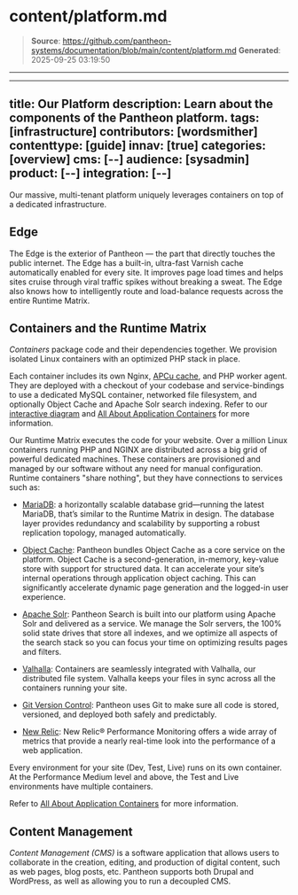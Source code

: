 # content/platform.md

> **Source**: https://github.com/pantheon-systems/documentation/blob/main/content/platform.md
> **Generated**: 2025-09-25 03:19:50

---

---
title: Our Platform
description: Learn about the components of the Pantheon platform.
tags: [infrastructure]
contributors: [wordsmither]
contenttype: [guide]
innav: [true]
categories: [overview]
cms: [--]
audience: [sysadmin]
product: [--]
integration: [--]
---

Our massive, multi-tenant platform uniquely leverages containers on top of a dedicated infrastructure.


## Edge

The Edge is the exterior of Pantheon — the part that directly touches the public internet. The Edge has a built-in, ultra-fast Varnish cache automatically enabled for every site. It improves page load times and helps sites cruise through viral traffic spikes without breaking a sweat. The Edge also knows how to intelligently route and load-balance requests across the entire Runtime Matrix.


## Containers and the Runtime Matrix

<dfn id="containers">Containers</dfn> package code and their dependencies together. We provision isolated Linux containers with an optimized PHP stack in place.

Each container includes its own Nginx, [APCu cache](/apcu), and PHP worker agent. They are deployed with a checkout of your codebase and service-bindings to use a dedicated MySQL container, networked file filesystem, and optionally Object Cache and Apache Solr search indexing. Refer to our [interactive diagram](https://pantheon.io/features/elastic-hosting) and [All About Application Containers](/application-containers) for more information.

Our Runtime Matrix executes the code for your website. Over a million Linux containers running PHP and NGINX are distributed across a big grid of powerful dedicated machines. These containers are provisioned and managed by our software without any need for manual configuration. Runtime containers "share nothing", but they have connections to services such as:

- [MariaDB](/guides/mariadb-mysql/database-workflow-tool): a horizontally scalable database grid—running the latest MariaDB, that’s similar to the Runtime Matrix in design. The database layer provides redundancy and scalability by supporting a robust replication topology, managed automatically.

- [Object Cache](/object-cache): Pantheon bundles Object Cache as a core service on the platform. Object Cache is a second-generation, in-memory, key-value store with support for structured data. It can accelerate your site’s internal operations through application object caching. This can significantly accelerate dynamic page generation and the logged-in user experience.

- [Apache Solr](/solr): Pantheon Search is built into our platform using Apache Solr and delivered as a service. We manage the Solr servers, the 100% solid state drives that store all indexes, and we optimize all aspects of the search stack so you can focus your time on optimizing results pages and filters.

- [Valhalla](/guides/filesystem): Containers are seamlessly integrated with Valhalla, our distributed file system. Valhalla keeps your files in sync across all the containers running your site.

- [Git Version Control](/guides/git): Pantheon uses Git to make sure all code is stored, versioned, and deployed both safely and predictably.

- [New Relic](/guides/new-relic): New Relic® Performance Monitoring offers a wide array of metrics that provide a nearly real-time look into the performance of a web application.

Every environment for your site (Dev, Test, Live) runs on its own container. At the Performance Medium level and above, the Test and Live environments have multiple containers.

Refer to [All About Application Containers](/application-containers) for more information.

## Content Management

<dfn id="cms">Content Management (CMS)</dfn> is a software application that allows users to collaborate in the creation, editing, and production of digital content, such as web pages, blog posts, etc. Pantheon supports both Drupal and WordPress, as well as allowing you to run a decoupled CMS.
